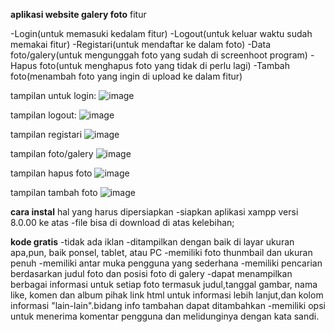 **aplikasi website galery foto**
fitur


-Login(untuk memasuki kedalam fitur)
-Logout(untuk keluar waktu sudah memakai fitur)
-Registari(untuk mendaftar ke dalam foto)
-Data foto/galery(untuk mengunggah foto yang sudah di screenhoot program)
-Hapus foto(untuk menghapus foto yang tidak di perlu lagi)
-Tambah foto(menambah foto yang ingin di upload ke dalam fitur)

tampilan untuk login: 
![image](https://github.com/badrulami/website-Foto/assets/161669020/49832d4e-e7c5-4b98-843a-e462b9bb374b)

tampilan logout:
![image](https://github.com/badrulami/website-Foto/assets/161669020/9f0907be-83fc-432f-9ec9-88b5ff102093)

tampilan registari
![image](https://github.com/badrulami/website-Foto/assets/161669020/dc61e13f-8846-4db1-95b2-aa6ae3732c40)

tampilan foto/galery
![image](https://github.com/badrulami/website-Foto/assets/161669020/5b286c4f-045f-4e78-be9f-170de9023e13)

tampilan hapus foto
![image](https://github.com/badrulami/website-Foto/assets/161669020/d6c5d4ed-d149-4509-a2c5-48b4860b3ff4)

tampilan tambah foto
![image](https://github.com/badrulami/website-Foto/assets/161669020/f092fcf7-948e-4e6b-9b59-459e1a0d5a84)

**cara instal**
 hal yang harus dipersiapkan
-siapkan aplikasi xampp versi 8.0.00 ke atas
-file bisa di download di atas
kelebihan;

**kode gratis**
-tidak ada iklan 
-ditampilkan dengan baik di layar ukuran apa,pun, baik ponsel, tablet, atau PC
-memiliki foto thunmbail dan ukuran penuh
-memiliki antar muka pengguna yang sederhana 
-memiliki pencarian berdasarkan judul foto dan posisi foto di galery
-dapat menampilkan berbagai informasi untuk setiap foto termasuk judul,tanggal gambar, nama like, komen dan album pihak link html untuk informasi lebih lanjut,dan kolom informasi "lain-lain".bidang info tambahan dapat ditambahkan
-memiliki opsi untuk menerima komentar pengguna dan melidunginya dengan kata sandi.
